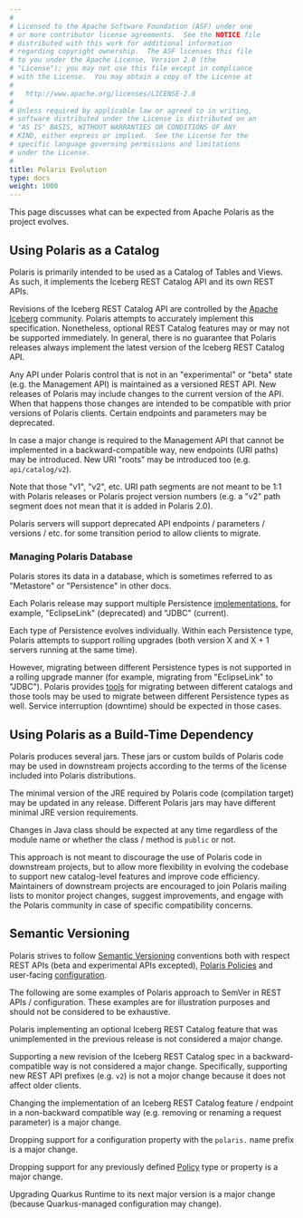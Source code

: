 ```yaml
---
#
# Licensed to the Apache Software Foundation (ASF) under one
# or more contributor license agreements.  See the NOTICE file
# distributed with this work for additional information
# regarding copyright ownership.  The ASF licenses this file
# to you under the Apache License, Version 2.0 (the
# "License"); you may not use this file except in compliance
# with the License.  You may obtain a copy of the License at
#
#   http://www.apache.org/licenses/LICENSE-2.0
#
# Unless required by applicable law or agreed to in writing,
# software distributed under the License is distributed on an
# "AS IS" BASIS, WITHOUT WARRANTIES OR CONDITIONS OF ANY
# KIND, either express or implied.  See the License for the
# specific language governing permissions and limitations
# under the License.
#
title: Polaris Evolution
type: docs
weight: 1000
---
```


This page discusses what can be expected from Apache Polaris as the project evolves.

## Using Polaris as a Catalog

Polaris is primarily intended to be used as a Catalog of Tables and Views. As such, 
it implements the Iceberg REST Catalog API and its own REST APIs.

Revisions of the Iceberg REST Catalog API are controlled by the [Apache Iceberg](https://iceberg.apache.org/)
community. Polaris attempts to accurately implement this specification. Nonetheless,
optional REST Catalog features may or may not be supported immediately. In general,
there is no guarantee that Polaris releases always implement the latest version of
the Iceberg REST Catalog API.

Any API under Polaris control that is not in an "experimental" or "beta" state 
(e.g. the Management API) is maintained as a versioned REST API. New releases of Polaris
may include changes to the current version of the API. When that happens those changes
are intended to be compatible with prior versions of Polaris clients. Certain endpoints
and parameters may be deprecated.

In case a major change is required to the Management API that cannot be implemented in a
backward-compatible way, new endpoints (URI paths) may be introduced. New URI "roots" may
be introduced too (e.g. `api/catalog/v2`). 

Note that those "v1", "v2", etc. URI path segments are not meant to be 1:1 with Polaris
releases or Polaris project version numbers (e.g. a "v2" path segment does not mean that
it is added in Polaris 2.0).

Polaris servers will support deprecated API endpoints / parameters / versions / etc. 
for some transition period to allow clients to migrate.

### Managing Polaris Database

Polaris stores its data in a database, which is sometimes referred to as "Metastore" or
"Persistence" in other docs.

Each Polaris release may support multiple Persistence [implementations](../metastores),
for example, "EclipseLink" (deprecated) and "JDBC" (current).

Each type of Persistence evolves individually. Within each Persistence type, Polaris
attempts to support rolling upgrades (both version X and X + 1 servers running at the
same time).

However, migrating between different Persistence types is not supported in a rolling
upgrade manner (for example, migrating from "EclipseLink" to "JDBC"). Polaris provides
[tools](https://github.com/apache/polaris-tools/) for migrating between different
catalogs and those tools may be used to migrate between different Persistence types
as well. Service interruption (downtime) should be expected in those cases.

## Using Polaris as a Build-Time Dependency

Polaris produces several jars. These jars or custom builds of Polaris code may be used in
downstream projects according to the terms of the license included into Polaris distributions.

The minimal version of the JRE required by Polaris code (compilation target) may be updated in
any release. Different Polaris jars may have different minimal JRE version requirements.

Changes in Java class should be expected at any time regardless of the module name or
whether the class / method is `public` or not.

This approach is not meant to discourage the use of Polaris code in downstream projects, but
to allow more flexibility in evolving the codebase to support new catalog-level features
and improve code efficiency. Maintainers of downstream projects are encouraged to join Polaris 
mailing lists to monitor project changes, suggest improvements, and engage with the Polaris
community in case of specific compatibility concerns.   

## Semantic Versioning

Polaris strives to follow [Semantic Versioning](https://semver.org/) conventions both with
respect REST APIs (beta and experimental APIs excepted), [Polaris Policies](../policy/)
and user-facing [configuration](../configuration/).

The following are some examples of Polaris approach to SemVer in REST APIs / configuration.
These examples are for illustration purposes and should not be considered to be
exhaustive.

Polaris implementing an optional Iceberg REST Catalog feature that was unimplemented
in the previous release is not considered a major change.

Supporting a new revision of the Iceberg REST Catalog spec in a backward-compatible way
is not considered a major change. Specifically, supporting new REST API prefixes (e.g. `v2`)
is not a mojor change because it does not affect older clients.

Changing the implementation of an Iceberg REST Catalog feature / endpoint in a non-backward
compatible way (e.g. removing or renaming a request parameter) is a major change.

Dropping support for a configuration property with the `polaris.` name prefix is a major change.

Dropping support for any previously defined [Policy](../policy/) type or property is a major change.

Upgrading Quarkus Runtime to its next major version is a major change (because
Quarkus-managed configuration may change).   
